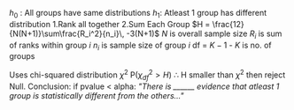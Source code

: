 $h_0$ : All groups have same distributions
$h_1$: Atleast 1 group has different distribution
1.Rank all together
2.Sum Each Group
$H = \frac{12}{N(N+1)}\sum\frac{R_i^2}{n_i}\, -3(N+1)$
$N$ is overall sample size
$R_i$ is sum of ranks within group $i$
$n_i$ is sample size of group $i$
df = $K -1$ - $K$ is no. of groups 

Uses chi-squared distribution $\chi^2$
P($\chi^2_{df} > H$) $\therefore$ H smaller than $\chi^2$ then reject Null.
Conclusion: if pvalue < alpha: 
*"There is ______ evidence that atleast 1 group is statistically different from the others..."*